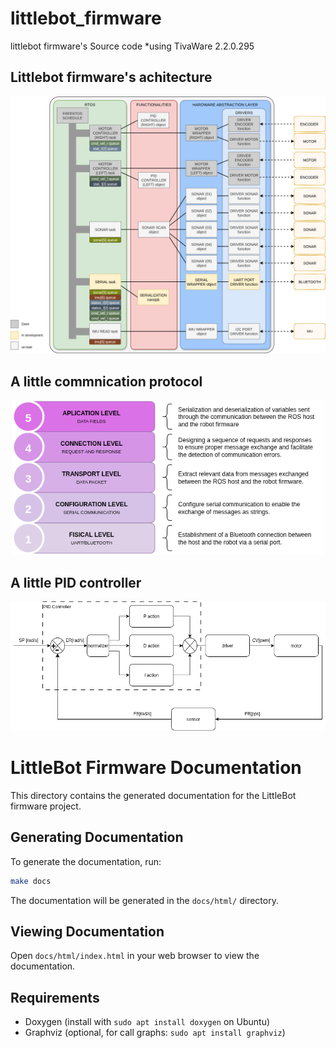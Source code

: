 # littlebot_firmware
littlebot firmware's Source code *using TivaWare 2.2.0.295


## Littlebot firmware's achitecture 

<p align="center">
<img src="./docs/images/arquitetura_tivac.png" alt="drawing" width="700"/>
</p>

## A little commnication protocol
<p align="center">
<img src="./docs/images/littlebot_communication_protocol.png" alt="drawing" width="500"/>
</p>

## A little PID controller
<p align="center">
<img src="./docs/images/littlebot_wheel_controller.png" alt="drawing" width="600"/>
</p>

# LittleBot Firmware Documentation

This directory contains the generated documentation for the LittleBot firmware project.

## Generating Documentation

To generate the documentation, run:

```bash
make docs
```

The documentation will be generated in the `docs/html/` directory.

## Viewing Documentation

Open `docs/html/index.html` in your web browser to view the documentation.


## Requirements

- Doxygen (install with `sudo apt install doxygen` on Ubuntu)
- Graphviz (optional, for call graphs: `sudo apt install graphviz`)


